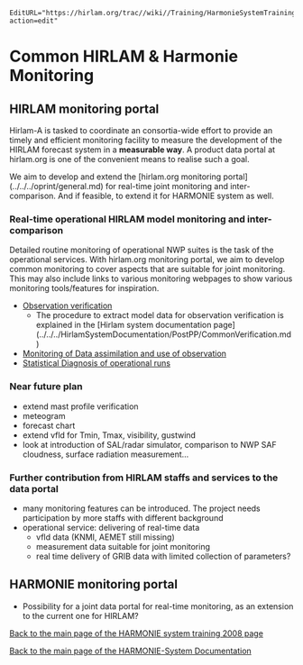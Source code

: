 ```@meta
EditURL="https://hirlam.org/trac//wiki//Training/HarmonieSystemTraining2008/Lecture/CommonMonitoring?action=edit"
```

# Common HIRLAM & Harmonie Monitoring


## HIRLAM monitoring portal

Hirlam-A is tasked to coordinate an consortia-wide effort to provide an timely and efficient monitoring facility to measure the development of the HIRLAM forecast system in a **measurable way**. A product data portal at hirlam.org is one of the convenient means to realise such a goal.

We aim to develop and extend the [hirlam.org monitoring portal] (../../../oprint/general.md) for real-time joint monitoring and inter-comparison. And if feasible, to extend it for HARMONIE system as well.

### Real-time operational HIRLAM model monitoring and inter-comparison
Detailed routine monitoring of operational NWP suites is the task of the operational services. With hirlam.org monitoring portal, we aim to develop common monitoring to cover aspects that are suitable for joint monitoring. This may also include links to various monitoring webpages to show various monitoring tools/features for inspiration.
  * [Observation verification](https://www.hirlam.org/portal/oprint/ObsVer)
    * The procedure to extract model data for observation verification is explained in the [Hirlam system documentation page] (../../../HirlamSystemDocumentation/PostPP/CommonVerification.md)
  * [Monitoring of Data assimilation and use of observation](https://www.hirlam.org/portal/monitor)
  * [Statistical Diagnosis of operational runs ](https://www.hirlam.org/portal/oprint/ObsVer/Logplot)

### Near future plan

  * extend mast profile verification
  * meteogram
  * forecast chart
  * extend vfld for Tmin, Tmax, visibility, gustwind 
  * look at introduction of SAL/radar simulator, comparison to NWP SAF cloudness, surface radiation measurement...

### Further contribution from HIRLAM staffs and services to the data portal
  * many monitoring features can be introduced. The project needs participation by more staffs with different background
  * operational service: delivering of real-time data
    * vfld data (KNMI, AEMET still missing)
    * measurement data suitable for joint monitoring 
    * real time delivery of GRIB data with limited collection of parameters?

## HARMONIE monitoring portal
  * Possibility for a joint data portal for real-time monitoring, as an extension to the current one for HIRLAM?

[ Back to the main page of the HARMONIE system training 2008 page](https://hirlam.org/trac/wiki/HarmonieSystemTraining2008)

[Back to the main page of the HARMONIE-System Documentation](https://hirlam.org/trac/wiki/HarmonieSystemDocumentation)